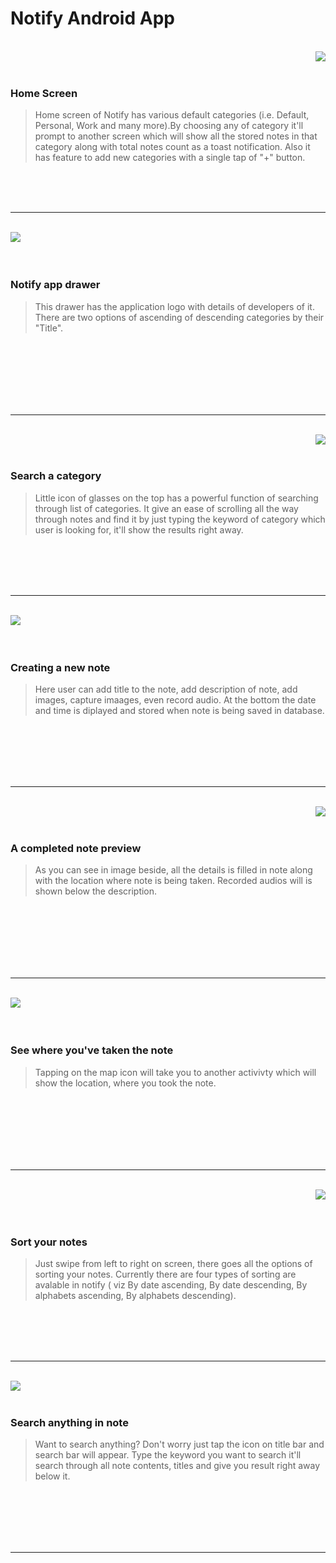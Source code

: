 # Notify Android App

<br/>

<img align="right" src="https://user-images.githubusercontent.com/22201958/42852151-421e101e-89fd-11e8-967e-5a14418cbd18.jpg">

<br/>
<br/>

### Home Screen

>Home screen of Notify has various default categories (i.e. Default, Personal, Work and many more).By choosing any of category it'll prompt to another screen which will show all the stored notes in that category along with total notes count as a toast notification. Also it has feature to add new categories with a single tap of "+" button.

<br/>
<br/>
<br/>

______________

<br/>

<img align = "left" src="https://user-images.githubusercontent.com/22201958/42852152-422fa888-89fd-11e8-8d7a-a532c166f3fa.jpg">

<br/>
<br/>
<br/>

### Notify app drawer

>This drawer has the application logo with details of developers of it. There are two options of ascending of descending categories by their "Title".

<br/>
<br/>
<br/>
<br/>
<br/>
<br/>

____________

<br/>

<img align="right" src="https://user-images.githubusercontent.com/22201958/42852154-423f1336-89fd-11e8-9f74-d43659bf89e0.jpg">

<br/>
<br/>

### Search a category

>Little icon of glasses on the top has a powerful function of searching through list of categories. It give an ease of scrolling all the way through notes and find it by just typing the keyword of category which user is looking for, it'll show the results right away.

<br/>
<br/>
<br/>
<br/>

_____________

<br/>

<img align="left" src="https://user-images.githubusercontent.com/22201958/42852155-424d6170-89fd-11e8-9a74-583e17d1eda1.jpg">

<br/>
<br/>
<br/>

### Creating a new note

>Here user can add title to the note, add description of note, add images, capture imaages, even record audio. At the bottom the date and time is diplayed and stored when note is being saved in database.

<br/>
<br/>
<br/>
<br/>
<br/>

___________

<br/>

<img align="right" src="https://user-images.githubusercontent.com/22201958/42852156-426e38f0-89fd-11e8-8fec-9451bcf42d5c.jpg">

<br/>
<br/>

### A completed note preview

>As you can see in image beside, all the details is filled in note along with the location where note is being taken. Recorded audios will is shown below the description.

<br/>
<br/>
<br/>
<br/>
<br/>
<br/>

___________

<br/>

<img align="left" src="https://user-images.githubusercontent.com/22201958/42852157-42804414-89fd-11e8-964d-8bec2660b503.jpg">

<br/>
<br/>
<br/>

### See where you've taken the note

>Tapping on the map icon will take you to another activivty which will show the location, where you took the note.

<br/>
<br/>
<br/>
<br/>
<br/>
<br/>

___________

<br/>

<img align="right" src="https://user-images.githubusercontent.com/22201958/42852159-4294206a-89fd-11e8-8bd2-1415c5b13973.jpg">

<br/>
<br/>
<br/>

### Sort your notes

>Just swipe from left to right on screen, there goes all the options of sorting your notes. Currently there are four types of sorting are avalable in notify ( viz By date ascending, By date descending, By alphabets ascending, By alphabets descending).

<br/>
<br/>
<br/>
<br/>

_____________

<br/>

<img align="left" src="https://user-images.githubusercontent.com/22201958/42852160-42b683e4-89fd-11e8-8953-2b5e45503ba0.jpg">

<br/>
<br/>


### Search anything in note

>Want to search anything? Don't worry just tap the icon on title bar and search bar will appear. Type the keyword you want to search it'll search through all note contents, titles and give you result right away below it.

<br/>
<br/>
<br/>
<br/>
<br/>

___________
